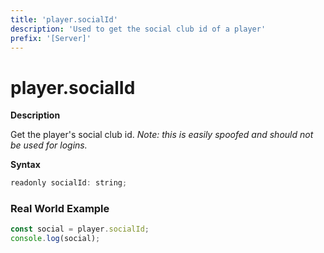 ```yaml
---
title: 'player.socialId'
description: 'Used to get the social club id of a player'
prefix: '[Server]'
---
```


# player.socialId

**Description**

Get the player's social club id.
_Note: this is easily spoofed and should not be used for logins._

**Syntax**

```js
readonly socialId: string;
```

### Real World Example

```js
const social = player.socialId;
console.log(social);
```
